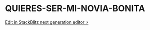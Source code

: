 # QUIERES-SER-MI-NOVIA-BONITA

[Edit in StackBlitz next generation editor ⚡️](https://stackblitz.com/~/github.com/marc0157/QUIERES-SER-MI-NOVIA-BONITA)